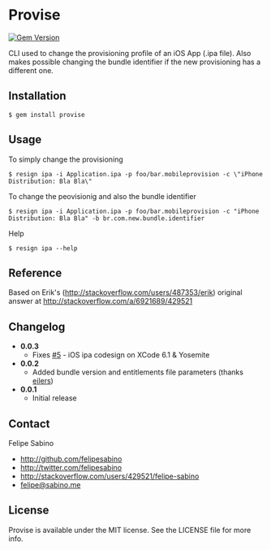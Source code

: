# Provise

[![Gem Version](https://badge.fury.io/rb/provise.svg)](http://badge.fury.io/rb/provise)

CLI used to change the provisioning profile of an iOS App (.ipa file). Also makes possible changing the bundle identifier if the new provisioning has a different one.

## Installation
```
$ gem install provise
```

## Usage

To simply change the provisioning

```
$ resign ipa -i Application.ipa -p foo/bar.mobileprovision -c \"iPhone Distribution: Bla Bla\"
```

To change the peovisionig and also the bundle identifier
```
$ resign ipa -i Application.ipa -p foo/bar.mobileprovision -c "iPhone Distribution: Bla Bla" -b br.com.new.bundle.identifier
```

Help

```
$ resign ipa --help
```

## Reference

Based on Erik's (http://stackoverflow.com/users/487353/erik) original answer at
http://stackoverflow.com/a/6921689/429521


## Changelog
- **0.0.3**
  - Fixes [#5](https://github.com/felipesabino/provise/issues/5) - iOS ipa codesign on XCode 6.1 & Yosemite
- **0.0.2**
  - Added bundle version and entitlements file parameters (thanks [eilers](https://github.com/eilers))
- **0.0.1**
  - Initial release

## Contact

Felipe Sabino

- http://github.com/felipesabino
- http://twitter.com/felipesabino
- http://stackoverflow.com/users/429521/felipe-sabino
- felipe@sabino.me

## License

Provise is available under the MIT license. See the LICENSE file for more info.
